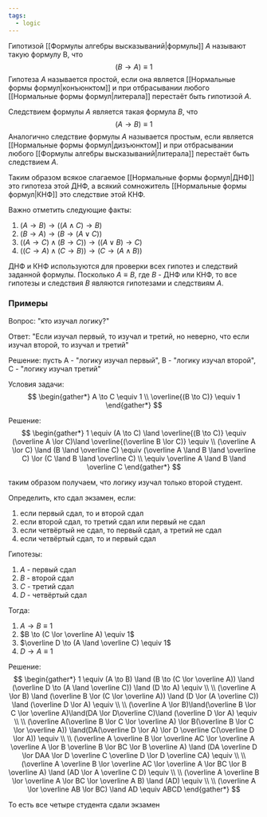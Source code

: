 ```yaml
---
tags:
  - logic
---
```

Гипотизой [[Формулы алгебры высказываний|формулы]] $A$ называют такую формулу B, что
$$
(B \to A) \equiv 1
$$
Гипотеза $A$ называется простой, если она является [[Нормальные формы формул|конъюнктом]] и при отбрасывании любого [[Нормальные формы формул|литерала]] перестаёт быть гипотизой $A$.

Следствием формулы $A$ является такая формула $B$, что
$$
(A \to B) \equiv 1
$$
Аналогично следствие формулы $A$ называется простым, если является [[Нормальные формы формул|дизъюнктом]] и при отбрасывании любого [[Формулы алгебры высказываний|литерала]] перестаёт быть следствием $A$.

Таким образом всякое слагаемое [[Нормальные формы формул|ДНФ]] это гипотеза этой ДНФ, а всякий сомножитель [[Нормальные формы формул|КНФ]] это следствие этой КНФ.

Важно отметить следующие факты:
1. $(A \to B) \to ((A \land C) \to B)$
2. $(B \to A) \to (B \to (A \lor C))$
3. $((A \to C) \land (B \to C)) \to ((A \lor B) \to C)$
4. $((C \to A) \land (C \to B)) \to (C \to (A \land B))$

ДНФ и КНФ используются для проверки всех гипотез и следствий заданной формулы. Посколько $A \equiv B$, где $B$ - ДНФ или КНФ, то все гипотезы и следствия $B$ являются гипотезами и следствиям $A$.

### Примеры

Вопрос: "кто изучал логику?"

Ответ: "Если изучал первый, то изучал и третий, но неверно, что если изучал второй, то изучал и третий"

Решение: пусть A - "логику изучал первый", B - "логику изучал второй", C - "логику изучал третий"

Условия задачи:
$$
\begin{gather*}
A \to C \equiv 1 \\
\overline{(B \to C)} \equiv 1
\end{gather*}
$$

Решение:
$$
\begin{gather*}
1 \equiv (A \to C) \land \overline{(B \to C)} \equiv (\overline A \lor C)\land \overline{(\overline B \lor C)} \equiv \\
(\overline A \lor C) \land (B \land \overline C) \equiv (\overline A \land B \land \overline C) \lor (C \land B \land \overline C) \\ \equiv \overline A \land B \land \overline C
\end{gather*}
$$

таким образом получаем, что логику изучал только второй студент.

Определить, кто сдал экзамен, если:
1. если первый сдал, то и второй сдал
2. если второй сдал, то третий сдал или первый не сдал
3. если четвёртый не сдал, то первый сдал, а третий не сдал
4. если четвёртый сдал, то и первый сдал

Гипотезы:
1. $A$ - первый сдал
2. $B$ - второй сдал
3. $C$ - третий сдал
4. $D$ - четвёртый сдал

Тогда:
1. $A \to B \equiv 1$
2. $B \to (C \lor \overline A) \equiv 1$
3. $\overline D \to (A \land \overline C) \equiv 1$
4. $D \to A \equiv 1$

Решение:
$$
\begin{gather*}
1 \equiv (A \to B) \land (B \to (C \lor \overline A)) \land (\overline D \to (A \land \overline C)) \land (D \to A) \equiv \\
\\
(\overline A \lor B) \land (\overline B \lor (C \lor \overline A)) \land (D \lor (A \overline C)) \land (\overline D \lor A) \equiv \\
\\
(\overline A \lor B)\land(\overline B \lor C \lor \overline A)\land(DA \lor D\overline C)\land (\overline D \lor A) \equiv \\
\\
(\overline A(\overline B \lor C \lor \overline A) \lor B(\overline B \lor C \lor \overline A)) \land(DA(\overline D \lor A) \lor D \overline C(\overline D \lor A)) \equiv \\
\\
(\overline A \overline B \lor \overline AC \lor \overline A \overline A \lor B \overline B \lor BC \lor B \overline A) \land (DA \overline D \lor DAA \lor D \overline C \overline D \lor D \overline CA) \equiv \\
\\
(\overline A \overline B \lor \overline AC \lor \overline A \lor BC \lor B \overline A) \land (AD \lor A \overline C D) \equiv \\
\\
(\overline A \overline B \lor \overline A \lor BC \lor \overline A B) \land (AD) \equiv \\
\\
(\overline A \lor \overline AB \lor BC) \land AD \equiv ABCD
\end{gather*}
$$

То есть все четыре студента сдали экзамен